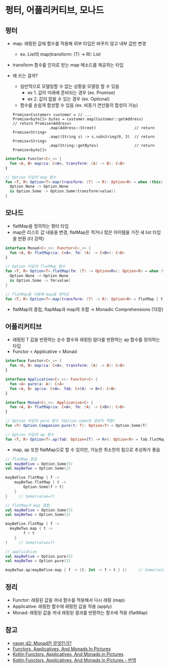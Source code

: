 # 펑터, 어플리커티브, 모나드

## 펑터

- map: 래핑된 값에 함수를 적용해 외부 타입은 바꾸지 않고 내부 값만 변경
    - ex. List<T>의 map(transform: (T) → R): List<R>
- transform 함수를 인자로 받는 map 메소드를 제공하는 타입
- 왜 쓰는 걸까?
    - 일반적으로 모델링할 수 없는 상황을 모델링 할 수 있음
        - ex 1. 값이 미래에 준비되는 경우 (ex. Promise)
        - ex 2. 값이 없을 수 있는 경우 (ex. Optional)
    - 함수를 손쉽게 합성할 수 있음 (ex. 비동기 연산들의 합성이 가능)
    
    ```
    Promise<Customer> customer = // ...
    Promise<byte[]> bytes = customer.map(Customer::getAddress)        // return Promise<Address>
    				.map(Address::Street)                 // return Promise<String>
    				.map((String s) -> s.substring(0, 3)  // return Promise<String>
    				.map(String::getBytes)                // return Promise<byte[]>
    ```

```kotlin
interface Functor<C<_>> {
  fun <A, B> map(ca: C<A>, transform: (A) -> B): C<B>
}

// Option 타입의 map 함수
fun <T, R> Option<T>.map(transform: (T) -> R): Option<R> = when (this) {
  Option.None -> Option.None
  is Option.Some -> Option.Some(transform(value))
}
```

## 모나드

- flatMap을 정의하는 펑터 타입
- map은 리스트 값 내용을 변경, flatMap은 적거나 많은 아이템을 가진 새 list 타입을 반환 (더 강력)

```kotlin
interface Monad<C<_>>: Functor<C<_>> {
  fun <A, B> flatMap(ca: C<A>, fm: (A) -> C<B>): C<B>
}

// Option 타입의 flatMap 함수
fun <T, R> Option<T>.flatMap(fm: (T) -> Option<R>): Option<R> = when (this) {
  Option.None -> Option.None
  is Option.Some -> fm(value)
}

// flatMap을 사용해 map을 재작성
fun <T, R> Option<T>.map(transform: (T) -> R): Option<R> = flatMap { t -> Option.some(transform(t)) }
```

- flatMap의 중첩, flapMap과 map의 조합 → Monadic Comprehensions (13장)

## 어플리커티브

- 래핑된 T 값을 반환하는 순수 함수와 래핑된 람다를 반환하는 ap 함수를 정의하는 타입
- Functor < Applicative < Monad

```kotlin
interface Functor<C<_>> {
  fun <A, B> map(ca: C<A>, transform: (A) -> B): C<B>
}

interface Applicative<C<_>>: Functor<C> {
  fun <A> pure(a: A): C<A>
  fun <A, B> ap(ca: C<A>, fab: C<(A) -> B>): C<B>
}

interface Monad<C<_>>: Applicative<C> {
  fun <A, B> flatMap(ca: C<A>, fm: (A) -> C<B>): C<B>
}

// Option 타입의 pure 함수 (Option.some의 생성자 역할)
fun <T> Option.Companion.pure(t: T): Option<T> = Option.Some(T)

// Option 타입의 ap 함수
fun <T, R> Option<T>.ap(fab: Option<(T) -> R>): Option<R> = fab.flatMap { f -> map(f) }
```

- map, ap 또한 flatMap으로 할 수 있지만, 가능한 최소한의 힘으로 추상화가 좋음

```kotlin
// flatMap 중첩
val mayBeFive = Option.Some(5)
val mayBeTwo = Option.Some(2)

mayBeFive.flatMap { f ->
	mayBeTwo.flatMap { t ->
		Option.Some(f + t)
	}
}     // Some(value=7)

// flatMap과 map 결합
val mayBeFive = Option.Some(5)
val mayBeTwo = Option.Some(2)

mayBeFive.flatMap { f ->
  mayBeTwo.map { t ->
		f + t
	}
}     // Some(value=7)

// applicative
val mayBeFive = Option.pure(5)
val mayBeTwo = Option.pure(2)

mayBeTwo.ap(mayBeFive.map { f -> {t: Int -> f + t } })     // Some(value=7)
```
  
## 정리
- Functor: 래핑된 값을 꺼내 함수를 적용해서 다시 래핑 (map)
- Applicative: 래핑된 함수에 래핑된 값을 적용 (apply)
- Monad: 래핑된 값을 꺼내 래핑된 결과를 반환하는 함수에 적용 (flatMap)
  
## 참고
- [naver d2: Monad란 무엇인가?](https://www.youtube.com/watch?v=jI4aMyqvpfQ)
- [Functors, Applicatives, And Monads In Pictures](https://adit.io/posts/2013-04-17-functors,_applicatives,_and_monads_in_pictures.html)
- [Kotlin Functors, Applicatives, And Monads in Pictures](https://hackernoon.com/kotlin-functors-applicatives-and-monads-in-pictures-part-1-3-c47a1b1ce251)
- [Kotlin Functors, Applicatives, And Monads in Pictures - 번역](https://medium.com/@lazysoul/kotlin-functors-applicatives-and-monads-in-pictures-part-1-3-a5ac668df83a)
